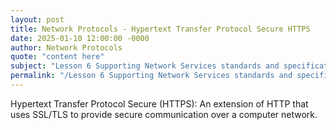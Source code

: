 ```yaml
---
layout: post
title: Network Protocols - Hypertext Transfer Protocol Secure HTTPS
date: 2025-01-10 12:00:00 -0000
author: Network Protocols
quote: "content here"
subject: "Lesson 6 Supporting Network Services standards and specifications"
permalink: "/Lesson 6 Supporting Network Services standards and specifications/Network Protocols/Network Protocols - Hypertext Transfer Protocol Secure HTTPS"
---
```


Hypertext Transfer Protocol Secure (HTTPS): An extension of HTTP that uses SSL/TLS to provide secure communication over a computer network.
